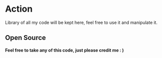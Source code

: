 # Action
Library of all my code will be kept here, feel free to use it and manipulate it.

## Open Source
#### Feel free to take any of this code, just please credit me : )
